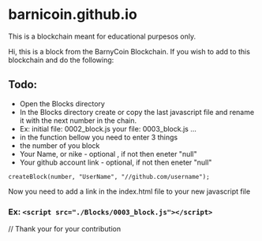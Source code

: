 # barnicoin.github.io
This is a blockchain meant for educational purpesos only. 


 
 Hi, this is a block from the BarnyCoin Blockchain. If you wish to add to this blockchain and do the following:
  ## Todo: 
 - Open the Blocks directory
 - In the Blocks directory create or copy the last javascript file and rename it with the next number in the chain.
 - Ex: initial file: 0002_block.js your file: 0003_block.js ...
 - in the function bellow you need to enter 3 things
 - the number of you block
 - Your Name, or nike  - optional , if not then eneter "null"
 - Your github account link  - optional, if not then eneter "null"

`createBlock(number, "UserName", "//github.com/username");`

Now you need to add a link in the index.html file to your new javascript file <!--JavaScript for adding a nes Block  -->
### Ex: `<script src="./Blocks/0003_block.js"></script>`

// Thank your for your contribution
